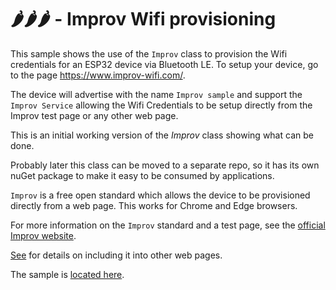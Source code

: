 # 🌶️🌶️🌶️ - Improv Wifi provisioning

This sample shows the use of the `Improv` class to provision the Wifi credentials for an ESP32 device via Bluetooth LE. To setup your device, go to the page [<https://www.improv-wifi.com/>](https://www.improv-wifi.com/).

The device will advertise with the name `Improv sample` and support the `Improv Service` allowing the Wifi Credentials to be setup directly from the Improv test page or any other web page.

This is an initial working version of the *Improv* class showing what can be done.

Probably later this class can be moved to a separate repo, so it has its own nuGet package to make it easy to be consumed by applications.

`Improv` is a free open standard which allows the device to be provisioned directly from a web page. This works for Chrome and Edge browsers.

For more information on the `Improv` standard and a test page, see the [official Improv website](https://www.improv-wifi.com/).

[See](https://www.improv-wifi.com/code/) for details on including it into other web pages.

The sample is [located here](./Program.cs).
